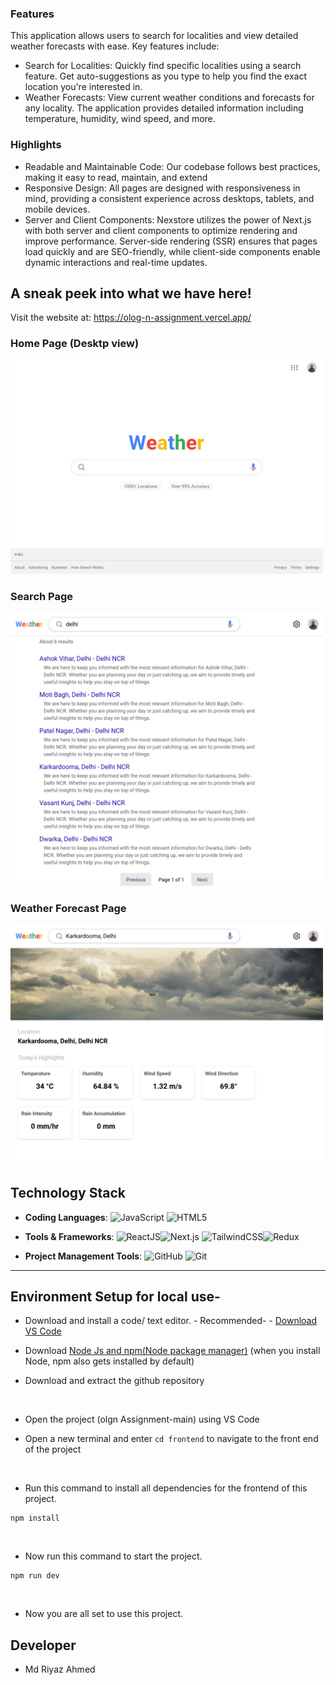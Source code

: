 ### Features
This application allows users to search for localities and view detailed weather forecasts with ease. Key features include:
- Search for Localities: Quickly find specific localities using a search feature. Get auto-suggestions as you type to help you find the exact location you're interested in.
- Weather Forecasts: View current weather conditions and forecasts for any locality. The application provides detailed information including temperature, humidity, wind speed, and more.


### Highlights
- Readable and Maintainable Code: Our codebase follows best practices, making it easy to read, maintain, and extend
- Responsive Design: All pages are designed with responsiveness in mind, providing a consistent experience across desktops, tablets, and mobile devices.
- Server and Client Components: Nexstore utilizes the power of Next.js with both server and client components to optimize rendering and improve performance. Server-side rendering (SSR) ensures that pages load quickly and are SEO-friendly, while client-side components enable dynamic interactions and real-time updates.



## A sneak peek into what we have here!

Visit the website at: https://olog-n-assignment.vercel.app/

### Home Page (Desktp view)
<img src="readmeassets/home.png" width="500px" >

### Search Page 
<img src="readmeassets/search.png" width="500px" >

### Weather Forecast Page
<img src="readmeassets/weather.png" width="500px" >





## Technology Stack

- **Coding Languages**: <img alt="JavaScript" src="https://img.shields.io/badge/javascript%20-%23323330.svg?&style=for-the-badge&logo=javascript&logoColor=%23F7DF1E"/> <img alt="HTML5" src="https://img.shields.io/badge/html5%20-%23E34F26.svg?&style=for-the-badge&logo=html5&logoColor=white"/> 

- **Tools & Frameworks**: <img alt="ReactJS" src="https://img.shields.io/badge/react-%2320232a.svg?style=for-the-badge&logo=react&logoColor=%2361DAFB"/><img alt="Next.js" src="https://img.shields.io/badge/next.js-000000?style=for-the-badge&logo=nextdotjs&logoColor=white"/>
 <img alt="TailwindCSS" src="https://img.shields.io/badge/tailwindcss-0F172A?&logo=tailwindcss"/><img alt="Redux" src="https://img.shields.io/badge/redux-%23593d88.svg?style=flat-square&logo=redux&logoColor=%23764abc"/>


- **Project Management Tools**: <img alt="GitHub" src="https://img.shields.io/badge/github%20-%23121011.svg?&style=for-the-badge&logo=github&logoColor=white"/> <img alt="Git" src="https://img.shields.io/badge/git%20-%23F05033.svg?&style=for-the-badge&logo=git&logoColor=white"/>

<hr>

## Environment Setup for local use-

- Download and install a code/ text editor. - Recommended- - [Download VS Code](https://code.visualstudio.com/download) 
  <br/>

- Download [Node Js and npm(Node package manager)](https://nodejs.org/en/) (when you install Node, npm also gets installed by default)
  <br/>


- Download and extract the github repository
<br/>

- Open the project (olgn Assignment-main) using VS Code
  <br/>

- Open a new terminal and enter `cd frontend` to navigate to the front end of the project
<br/>

- Run this command to install all dependencies for the frontend of this project.

```
npm install
```

<br/>

- Now run this command to start the project.

```
npm run dev
```
<br/>

- Now you are all set to use this project.

## Developer

- Md Riyaz Ahmed